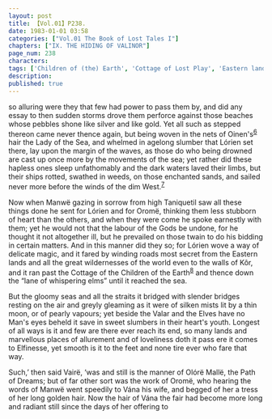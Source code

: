 ```yaml
---
layout: post
title: 【Vol.01】P238.
date: 1983-01-01 03:58
categories: ["Vol.01 The Book of Lost Tales I"]
chapters: ["IX. THE HIDING OF VALINOR"]
page_num: 238
characters: 
tags: ['Children of (the) Earth', 'Cottage of Lost Play', 'Eastern lands', 'Elfinesse']
description: 
published: true
---
```


<p style="text-indent: 0;">
so alluring were they that few had power to pass them by, and did any essay to then sudden storms drove them perforce against those beaches whose pebbles shone like silver and like gold. Yet all such as stepped thereon came never thence again, but being woven in the nets of Oinen's<SUP><a href="{{site.baseurl}}/vol01-p248">6</a></SUP> hair the Lady of the Sea, and whelmed in agelong slumber that Lórien set there, lay upon the margin of the waves, as those do who being drowned are cast up once more by the movements of the sea; yet rather did these hapless ones sleep unfathomably and the dark waters laved their limbs, but their ships rotted, swathed in weeds, on those enchanted sands, and sailed never more before the winds of the dim West.<SUP><a href="{{site.baseurl}}/vol01-p249">7</a></SUP>
</p>

Now when Manwë gazing in sorrow from high Taniquetil saw all these things done he sent for Lórien and for Oromë, thinking them less stubborn of heart than the others, and when they were come he spoke earnestly with them; yet he would not that the labour of the Gods be undone, for he thought it not altogether ill, but he prevailed on those twain to do his bidding in certain matters. And in this manner did they so; for Lórien wove a way of delicate magic, and it fared by winding roads most secret from the Eastern lands and all the great wildernesses of the world even to the walls of Kôr, and it ran past the Cottage of the Children of the Earth<SUP>[8]({{site.baseurl}}/vol01-p249)</SUP> and thence down the “lane of whispering elms” until it reached the sea.

But the gloomy seas and all the straits it bridged with slender bridges resting on the air and greyly gleaming as it were of silken mists lit by a thin moon, or of pearly vapours; yet beside the Valar and the Elves have no Man's eyes beheld it save in sweet slumbers in their heart's youth. Longest of all ways is it and few are there ever reach its end, so many lands and marvellous places of allurement and of loveliness doth it pass ere it comes to Elfinesse, yet smooth is it to the feet and none tire ever who fare that way.

Such,’ then said Vairë, ‘was and still is the manner of Olórë Mallë, the Path of Dreams; but of far other sort was the work of Oromë, who hearing the words of Manwë went speedily to Vána his wife, and begged of her a tress of her long golden hair. Now the hair of Vána the fair had become more long and radiant still since the days of her offering to

